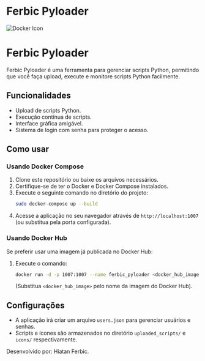 # Ferbic Pyloader

![Docker Icon](https://i.imgur.com/1eu90Zp.png)
# Ferbic Pyloader

Ferbic Pyloader é uma ferramenta para gerenciar scripts Python, permitindo que você faça upload, execute e monitore scripts Python facilmente.

## Funcionalidades
- Upload de scripts Python.
- Execução contínua de scripts.
- Interface gráfica amigável.
- Sistema de login com senha para proteger o acesso.

## Como usar

### Usando Docker Compose
1. Clone este repositório ou baixe os arquivos necessários.
2. Certifique-se de ter o Docker e Docker Compose instalados.
3. Execute o seguinte comando no diretório do projeto:
    ```bash
    sudo docker-compose up --build
    ```
4. Acesse a aplicação no seu navegador através de `http://localhost:1007` (ou substitua pela porta configurada).

### Usando Docker Hub
Se preferir usar uma imagem já publicada no Docker Hub:
1. Execute o comando:
    ```bash
    docker run -d -p 1007:1007 --name ferbic_pyloader <docker_hub_image>
    ```
   (Substitua `<docker_hub_image>` pelo nome da imagem do Docker Hub).

## Configurações
- A aplicação irá criar um arquivo `users.json` para gerenciar usuários e senhas.
- Scripts e ícones são armazenados no diretório `uploaded_scripts/` e `icons/` respectivamente.

Desenvolvido por: Hiatan Ferbic.
